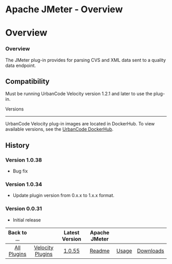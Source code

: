 
Apache JMeter - Overview
========================

# Overview



### Overview




 


The JMeter plug-in provides for parsing CVS and XML data sent to a quality data endpoint. 



Compatibility
-------------


Must be running UrbanCode Velocity version 1.2.1 and later to use the plug-in.


Versions

--------


UrbanCode Velocity plug-in images are located in DockerHub. To view available versions, see the [UrbanCode 
DockerHub](https://hub.docker.com/r/urbancode/ucv-ext-jmeter/tags). 


History
-------


### Version 1.0.38


* Bug fix



### Version 1.0.34


* Update plugin version from 0.x.x to 1.x.x format.


### Version 0.0.31


* Initial release


|Back to ...||Latest Version|Apache JMeter |||
| :---: | :---: | :---: | :---: | :---: | :---: |
|[All Plugins](../../index.md)|[Velocity Plugins](../README.md)|[1.0.55]()|[Readme](README.md)|[Usage](usage.md)|[Downloads](downloads.md)|
